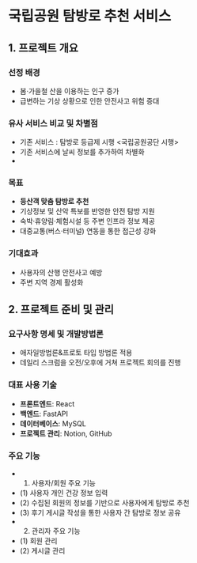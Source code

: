 
# 국립공원 탐방로 추천 서비스

## 1. 프로젝트 개요

### 선정 배경
- 봄·가을철 산을 이용하는 인구 증가  
- 급변하는 기상 상황으로 인한 안전사고 위험 증대

### 유사 서비스 비교 및 차별점
- 기존 서비스 : 탐방로 등급제 시행 <국립공원공단 시행>
- 기존 서비스에 날씨 정보를 추가하여 차별화
- 
### 목표
- **등산객 맞춤 탐방로 추천**  
- 기상정보 및 산악 특보를 반영한 안전 탐방 지원  
- 숙박·휴양림·체험시설 등 주변 인프라 정보 제공  
- 대중교통(버스·터미널) 연동을 통한 접근성 강화

### 기대효과
- 사용자의 산행 안전사고 예방
- 주변 지역 경제 활성화

## 2. 프로젝트 준비 및 관리

### 요구사항 명세 및 개발방법론
- 애자일방법론&프로토 타입 방법론 적용
- 데일리 스크럼을 오전/오후에 거쳐 프로젝트 회의를 진행

### 대표 사용 기술
- **프론트엔드**: React  
- **백엔드**: FastAPI  
- **데이터베이스**: MySQL  
- **프로젝트 관리**: Notion, GitHub

### 주요 기능
- 1. 사용자/회원 주요 기능
-  (1) 사용자 개인 건강 정보 입력
-  (2) 수집된 회원의 정보를 기반으로 사용자에게 탐방로 추천
-  (3) 후기 게시글 작성을 통한 사용자 간 탐방로 정보 공유
- 2. 관리자 주요 기능
-  (1) 회원 관리
-  (2) 게시글 관리

